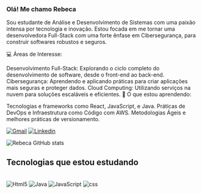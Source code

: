 ### Olá! Me chamo Rebeca 

Sou estudante de Análise e Desenvolvimento de Sistemas com uma paixão intensa por tecnologia e inovação. Estou focada em me tornar uma desenvolvedora Full-Stack com uma forte ênfase em Cibersegurança, para construir softwares robustos e seguros.

💻 Áreas de Interesse:

Desenvolvimento Full-Stack: Explorando o ciclo completo do desenvolvimento de software, desde o front-end ao back-end.
Cibersegurança: Aprendendo e aplicando práticas para criar aplicações mais seguras e proteger dados.
Cloud Computing: Utilizando serviços na nuvem para soluções escaláveis e eficientes.
🚀 O que estou aprendendo:

Tecnologias e frameworks como React, JavaScript, e Java.
Práticas de DevOps e Infraestrutura como Código com AWS.
Metodologias Ágeis e melhores práticas de versionamento.


[![Gmail](https://img.shields.io/badge/Gmail-D14836?style=for-the-badge&logo=gmail&logoColor=white)](rebecca.alves2724@gmail.com)
[![Linkedin](https://img.shields.io/badge/LinkedIn-0077B5?style=for-the-badge&logo=linkedin&logoColor=white)](https://www.linkedin.com/in/rebeca-alvess/)

![Rebeca GitHub stats](https://github-readme-stats.vercel.app/api?username=Rebeccaa27&show_icons=true&theme=dracula)

## Tecnologias que estou estudando
<div style="display: inline_block"><br/> 
<img align="center" alt="Html5" src="https://img.shields.io/badge/HTML5-E34F26?style=for-the-badge&logo=html5&logoColor=white"/>
<img align="center" alt="Java" src="https://img.shields.io/badge/Java-ED8B00?style=for-the-badge&logo=openjdk&logoColor=white"/>
<img align="center" alt="JavaScript" src="https://img.shields.io/badge/JavaScript-F7DF1E?style=for-the-badge&logo=javascript&logoColor=black"/>
<img align="center" alt="css" src="https://img.shields.io/badge/CSS3-1572B6?style=for-the-badge&logo=css3&logoColor=white"/>
</div>

